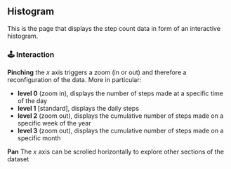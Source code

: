 ## Histogram
This is the page that displays the step count data in form of an interactive histogram. 

### :joystick: Interaction

**Pinching** the _x_ axis triggers a zoom (in or out) and therefore a reconfiguration of the data. More in particular:

- **level 0** (zoom in), displays the number of steps made at a specific time of the day
- **level 1** [standard], displays the daily steps
- **level 2** (zoom out), displays the cumulative number of steps made on a specific week of the year
- **level 3** (zoom out), displays the cumulative number of steps made on a specific month  

**Pan** The _x_ axis can be scrolled horizontally to explore other sections of the dataset